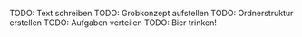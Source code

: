 TODO: Text schreiben
TODO: Grobkonzept aufstellen
TODO: Ordnerstruktur erstellen
TODO: Aufgaben verteilen
TODO: Bier trinken!